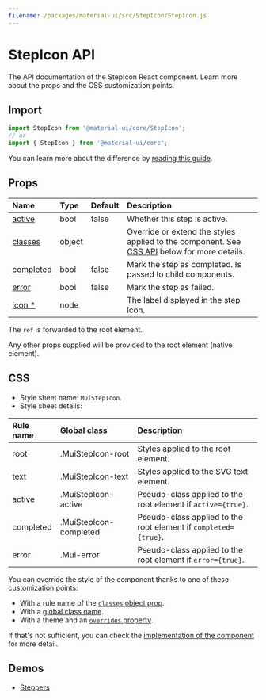 ```yaml
---
filename: /packages/material-ui/src/StepIcon/StepIcon.js
---
```


<!--- This documentation is automatically generated, do not try to edit it. -->

# StepIcon API

<p class="description">The API documentation of the StepIcon React component. Learn more about the props and the CSS customization points.</p>

## Import

```js
import StepIcon from '@material-ui/core/StepIcon';
// or
import { StepIcon } from '@material-ui/core';
```

You can learn more about the difference by [reading this guide](/guides/minimizing-bundle-size/).



## Props

| Name | Type | Default | Description |
|:-----|:-----|:--------|:------------|
| <a class="anchor-link" id="props--active"></a><a href="#props--active" class="prop-name">active</a> | <span class="prop-type">bool</span> | <span class="prop-default">false</span> | Whether this step is active. |
| <a class="anchor-link" id="props--classes"></a><a href="#props--classes" class="prop-name">classes</a> | <span class="prop-type">object</span> |  | Override or extend the styles applied to the component. See [CSS API](#css) below for more details. |
| <a class="anchor-link" id="props--completed"></a><a href="#props--completed" class="prop-name">completed</a> | <span class="prop-type">bool</span> | <span class="prop-default">false</span> | Mark the step as completed. Is passed to child components. |
| <a class="anchor-link" id="props--error"></a><a href="#props--error" class="prop-name">error</a> | <span class="prop-type">bool</span> | <span class="prop-default">false</span> | Mark the step as failed. |
| <a class="anchor-link" id="props--icon"></a><a href="#props--icon" class="prop-name required">icon&nbsp;*</a> | <span class="prop-type">node</span> |  | The label displayed in the step icon. |

The `ref` is forwarded to the root element.

Any other props supplied will be provided to the root element (native element).

## CSS

- Style sheet name: `MuiStepIcon`.
- Style sheet details:

| Rule name | Global class | Description |
|:-----|:-------------|:------------|
| <span class="prop-name">root</span> | <span class="prop-name">.MuiStepIcon-root</span> | Styles applied to the root element.
| <span class="prop-name">text</span> | <span class="prop-name">.MuiStepIcon-text</span> | Styles applied to the SVG text element.
| <span class="prop-name">active</span> | <span class="prop-name">.MuiStepIcon-active</span> | Pseudo-class applied to the root element if `active={true}`.
| <span class="prop-name">completed</span> | <span class="prop-name">.MuiStepIcon-completed</span> | Pseudo-class applied to the root element if `completed={true}`.
| <span class="prop-name">error</span> | <span class="prop-name">.Mui-error</span> | Pseudo-class applied to the root element if `error={true}`.

You can override the style of the component thanks to one of these customization points:

- With a rule name of the [`classes` object prop](/customization/components/#overriding-styles-with-classes).
- With a [global class name](/customization/components/#overriding-styles-with-global-class-names).
- With a theme and an [`overrides` property](/customization/globals/#css).

If that's not sufficient, you can check the [implementation of the component](https://github.com/mui-org/material-ui/blob/master/packages/material-ui/src/StepIcon/StepIcon.js) for more detail.

## Demos

- [Steppers](/components/steppers/)

